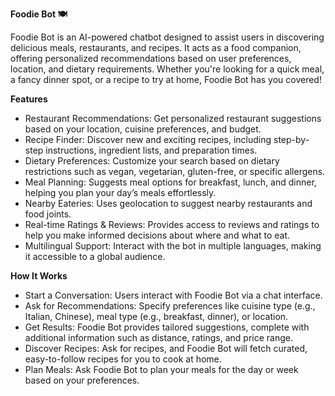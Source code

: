 **Foodie Bot 🍽️**

Foodie Bot is an AI-powered chatbot designed to assist users in discovering delicious meals, restaurants, and recipes. It acts as a food companion, offering personalized recommendations based on user preferences, location, and dietary requirements. Whether you're looking for a quick meal, a fancy dinner spot, or a recipe to try at home, Foodie Bot has you covered!

**Features**
- Restaurant Recommendations: Get personalized restaurant suggestions based on your location, cuisine preferences, and budget.
- Recipe Finder: Discover new and exciting recipes, including step-by-step instructions, ingredient lists, and preparation times.
- Dietary Preferences: Customize your search based on dietary restrictions such as vegan, vegetarian, gluten-free, or specific allergens.
- Meal Planning: Suggests meal options for breakfast, lunch, and dinner, helping you plan your day’s meals effortlessly.
- Nearby Eateries: Uses geolocation to suggest nearby restaurants and food joints.
- Real-time Ratings & Reviews: Provides access to reviews and ratings to help you make informed decisions about where and what to eat.
- Multilingual Support: Interact with the bot in multiple languages, making it accessible to a global audience.

**How It Works**
- Start a Conversation: Users interact with Foodie Bot via a chat interface.
- Ask for Recommendations: Specify preferences like cuisine type (e.g., Italian, Chinese), meal type (e.g., breakfast, dinner), or location.
- Get Results: Foodie Bot provides tailored suggestions, complete with additional information such as distance, ratings, and price range.
- Discover Recipes: Ask for recipes, and Foodie Bot will fetch curated, easy-to-follow recipes for you to cook at home.
- Plan Meals: Ask Foodie Bot to plan your meals for the day or week based on your preferences.
